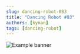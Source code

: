 ```yaml
---
slug: dancing-robot-083
title: "Dancing Robot #83"
authors: [kynan]
tags: [dancing-robot]
---
```


![Example banner](/img/stories/dancing-robot_new/083.png)
